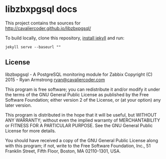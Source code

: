 # libzbxpgsql docs

This project contains the sources for http://cavaliercoder.github.io/libzbxpgsql/

To build locally, clone this repository, [install jekyll](http://jekyllrb.com/docs/installation/)
and run:

	jekyll serve --baseurl ""


## License

libzbxpgsql - A PostgreSQL monitoring module for Zabbix
Copyright (C) 2015 - Ryan Armstrong <ryan@cavaliercoder.com>

This program is free software; you can redistribute it and/or modify
it under the terms of the GNU General Public License as published by
the Free Software Foundation; either version 2 of the License, or
(at your option) any later version.

This program is distributed in the hope that it will be useful,
but WITHOUT ANY WARRANTY; without even the implied warranty of
MERCHANTABILITY or FITNESS FOR A PARTICULAR PURPOSE. See the
GNU General Public License for more details.

You should have received a copy of the GNU General Public License
along with this program; if not, write to the Free Software
Foundation, Inc., 51 Franklin Street, Fifth Floor, Boston, MA  02110-1301, USA.
